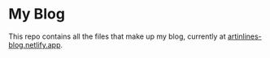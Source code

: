 # My Blog

This repo contains all the files that make up my blog, currently at [artinlines-blog.netlify.app](https://artinlines-blog.netlify.app/).
